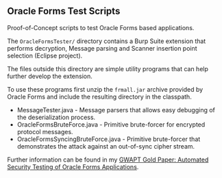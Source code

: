 Oracle Forms Test Scripts
-------------------------

Proof-of-Concept scripts to test Oracle Forms based applications.

The `OracleFormsTester/` directory contains a Burp Suite extension that performs decryption, Message parsing and Scanner insertion point selection (Eclipse project).

The files outside this directory are simple utility programs that can help further develop the extension.

To use these programs first unzip the `frmall.jar` archive provided by Oracle Forms and include the resulting directory in the classpath.

* MessageTester.java - Message parsers that allows easy debugging of the deserialization process.
* OracleFormsBruteForce.java - Primitive brute-forcer for encrypted protocol messages.
* OracleFormsSyncingBruteForce.java - Primitive brute-forcer that demonstrates the attack against an out-of-sync cipher stream. 

Further information can be found in my [GWAPT Gold Paper: Automated Security Testing of Oracle Forms Applications](https://www.sans.org/reading-room/whitepapers/testing/automated-security-testing-oracle-forms-applications-35970).
